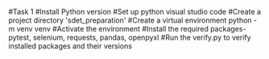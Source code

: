 
#Task 1
#Install Python version
#Set up python visual studio code
#Create a project directory 'sdet_preparation'
#Create a virtual environment python -m venv venv
#Activate the environment
#Install the required packages-pytest, selenium, requests, pandas, openpyxl
#Run the verify.py to verify installed packages and their versions

